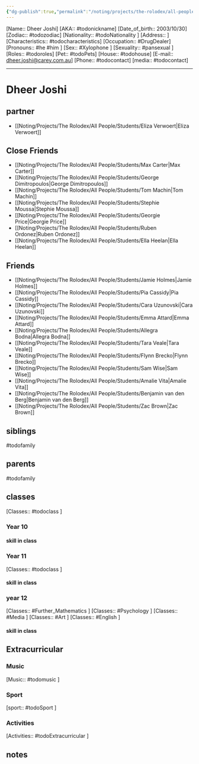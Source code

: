 ```yaml
---
{"dg-publish":true,"permalink":"/noting/projects/the-rolodex/all-people/students/dheer-joshi/","dgHomeLink":true,"dgPassFrontmatter":false}
---
```


[Name:: Dheer Joshi]
[AKA:: #todonickname]
[Date_of_birth:: 2003/10/30] 
[Zodiac:: #todozodiac] 
[Nationality:: #todoNationality ]
[Address:: ]
[Characteristics::  #todocharacteristics]
[Occupation:: #DrugDealer]
[Pronouns:: #he #him  ]
[Sex:: #Xylophone ]
[Sexuality:: #pansexual ]
[Roles:: #todoroles]
[Pet:: #todoPets]
[House:: #todohouse]
[E-mail:: <dheer.joshi@carey.com.au>]
[Phone:: #todocontact]
[media:: #todocontact]

---
# Dheer Joshi
## partner
- [[Noting/Projects/The Rolodex/All People/Students/Eliza Verwoert|Eliza Verwoert]]
## Close Friends
- [[Noting/Projects/The Rolodex/All People/Students/Max Carter|Max Carter]]
- [[Noting/Projects/The Rolodex/All People/Students/George Dimitropoulos|George Dimitropoulos]]
- [[Noting/Projects/The Rolodex/All People/Students/Tom Machin|Tom Machin]]
- [[Noting/Projects/The Rolodex/All People/Students/Stephie Moussa|Stephie Moussa]]
- [[Noting/Projects/The Rolodex/All People/Students/Georgie Price|Georgie Price]]
- [[Noting/Projects/The Rolodex/All People/Students/Ruben Ordonez|Ruben Ordonez]]
- [[Noting/Projects/The Rolodex/All People/Students/Ella Heelan|Ella Heelan]]
## Friends
- [[Noting/Projects/The Rolodex/All People/Students/Jamie Holmes|Jamie Holmes]]
- [[Noting/Projects/The Rolodex/All People/Students/Pia Cassidy|Pia Cassidy]]
- [[Noting/Projects/The Rolodex/All People/Students/Cara Uzunovski|Cara Uzunovski]]
- [[Noting/Projects/The Rolodex/All People/Students/Emma Attard|Emma Attard]]
- [[Noting/Projects/The Rolodex/All People/Students/Allegra Bodna|Allegra Bodna]]
- [[Noting/Projects/The Rolodex/All People/Students/Tara Veale|Tara Veale]]
- [[Noting/Projects/The Rolodex/All People/Students/Flynn Brecko|Flynn Brecko]]
- [[Noting/Projects/The Rolodex/All People/Students/Sam Wise|Sam Wise]]
- [[Noting/Projects/The Rolodex/All People/Students/Amalie Vita|Amalie Vita]]
- [[Noting/Projects/The Rolodex/All People/Students/Benjamin van den Berg|Benjamin van den Berg]]
- [[Noting/Projects/The Rolodex/All People/Students/Zac Brown|Zac Brown]]
## siblings
#todofamily
## parents
#todofamily
## classes
[Classes:: #todoclass ]
### Year 10
#### skill in class
### Year 11
[Classes:: #todoclass ]
#### skill in class
### year 12
[Classes:: #Further_Mathematics ]
[Classes:: #Psychology  ]
[Classes:: #Media  ]
[Classes:: #Art  ]
[Classes:: #English  ]
#### skill in class
## Extracurricular
### Music
[Music:: #todomusic ]
### Sport
[sport:: #todoSport ]
### Activities
[Activities:: #todoExtracurricular ]
## notes
